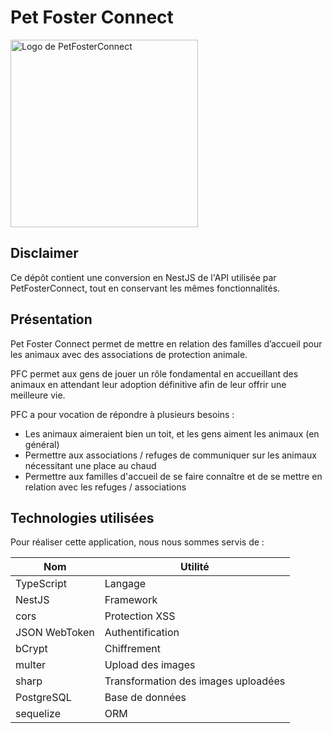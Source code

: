 # Pet Foster Connect

<img src="./front/public/icons/logo.svg" alt="Logo de PetFosterConnect" width="300"/>

## Disclaimer

Ce dépôt contient une conversion en NestJS de l'API utilisée par PetFosterConnect, tout en conservant les mêmes fonctionnalités.

## Présentation

Pet Foster Connect permet de mettre en relation des familles d’accueil pour les animaux avec des associations de protection animale.

PFC permet aux gens de jouer un rôle fondamental en accueillant des animaux en attendant leur adoption définitive afin de leur offrir une meilleure vie.

PFC a pour vocation de répondre à plusieurs besoins :

- Les animaux aimeraient bien un toit, et les gens aiment les animaux (en général)
- Permettre aux associations / refuges de communiquer sur les animaux nécessitant une place au chaud
- Permettre aux familles d'accueil de se faire connaître et de se mettre en relation avec les refuges / associations

## Technologies utilisées

Pour réaliser cette application, nous nous sommes servis de :

|   **Nom**      |     **Utilité**   |
| -------------- | ----------------- |
| TypeScript | Langage |
| NestJS | Framework |
| cors | Protection XSS |
| JSON WebToken | Authentification |
| bCrypt | Chiffrement |
| multer | Upload des images |
| sharp | Transformation des images uploadées |
| PostgreSQL | Base de données |
| sequelize | ORM |
